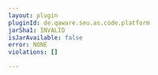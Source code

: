 ```yaml
---
layout: plugin
pluginId: de.qaware.seu.as.code.platform
jarSha1: INVALID
isJarAvailable: false
error: NONE
violations: []

---
```

